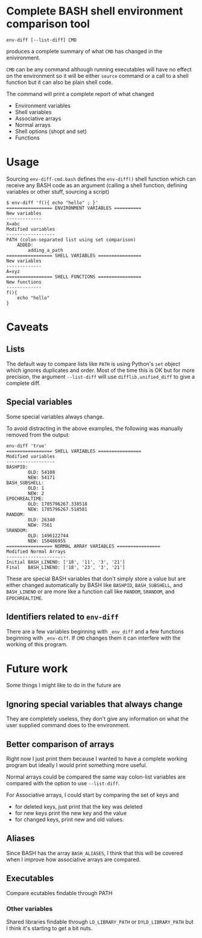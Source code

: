 # Complete BASH shell environment comparison tool

```
env-diff [--list-diff] CMD
```

produces a complete summary of what `CMD` has changed in the enivironment.

`CMD` can be any command although running executables will have no effect on the environment so it will be either `source` command or a call to a shell function but it can also be plain shell code.

The command will print a complete report of what changed
- Environment variables
- Shell variables
- Associative arrays
- Normal arrays
- Shell options (shopt and set)
- Functions

# Usage

Sourcing `env-diff-cmd.bash` defines the `env-diff()` shell function which can receive
any BASH code as an argument (calling a shell function, defining variables or other stuff,
sourcing a script)

```
$ env-diff 'f(){ echo "hello" ; }'
================= ENVIRONMENT VARIABLES ==========
New variables
-------------
X=abc
Modified variables
------------------
PATH (colon-separated list using set comparison)
    ADDED:
        adding_a_path
================= SHELL VARIABLES ================
New variables
-------------
A=xyz
================= SHELL FUNCTIONS ================
New functions
-------------
f(){
    echo "hello"
}
```

# Caveats

## Lists

The default way to compare lists like `PATH` is using Python's `set` object
which ignores duplicates and order.  Most of the time this is OK but for
more precision, the argument `--list-diff` will use `difflib.unified_diff`
to give a complete diff.

## Special variables

Some special variables always change.

To avoid distracting in the above examples, the following was manually removed from the output:
```
env-diff 'true'
================= SHELL VARIABLES ================
Modified variables
------------------
BASHPID:
        OLD: 54108
        NEW: 54171
BASH_SUBSHELL:
        OLD: 1
        NEW: 2
EPOCHREALTIME:
        OLD: 1705796267.338518
        NEW: 1705796267.518581
RANDOM:
        OLD: 26340
        NEW: 7561
SRANDOM:
        OLD: 1496122744
        NEW: 150486955
================= NORMAL ARRAY VARIABLES ================
Modified Normal Arrays
----------------------
Initial BASH_LINENO: ['18', '11', '3', '21']
Final   BASH_LINENO: ['18', '23', '3', '21']
```

These are special BASH variables that don't simply store a value but are either changed automatically by BASH like `BASHPID`, `BASH_SUBSHELL`, and `BASH_LINENO` or are more like
a function call like `RANDOM`, `SRANDOM`, and `EPOCHREALTIME`.

## Identifiers related to `env-diff`

There are a few variables beginning with `_env_diff` and a few functions
beginning with `_env-diff`.  If `CMD` changes them it can interfere with the
working of this program.

# Future work

Some things I might like to do in the future are

## Ignoring special variables that always change

They are completely useless, they don't give any information on what the user supplied command does to the environment.

## Better comparison of arrays

Right now I just print them because I wanted to have a complete working program
but ideally I would print something more useful.

Normal arrays could be compared the same way colon-list variables are compared
with the option to use `--list-diff`.

For Associative arrays, I could start by comparing the set of keys and
- for deleted keys, just print that the key was deleted
- for new keys print the new key and the value
- for changed keys, print new and old values.

## Aliases

Since BASH has the array `BASH_ALIASES`, I think that this will be covered
when I improve how associative arrays are compared.

## Executables

Compare ecutables findable through PATH

### Other variables

Shared libraries findable through `LD_LIBRARY_PATH` or `DYLD_LIBRARY_PATH` but
I think it's starting to get a bit nuts.


